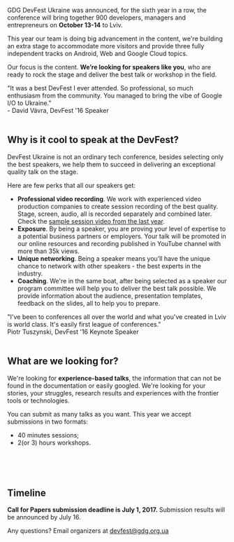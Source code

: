 GDG DevFest Ukraine was announced, for the sixth year in a row, the conference will bring together 900 developers, managers and entrepreneurs on **October 13-14** to Lviv. 

This year our team is doing big advancement in the content, we're building an extra stage to accommodate more visitors and provide three fully independent tracks on Android, Web and Google Cloud topics.

Our focus is the content. **We’re looking for speakers like you**, who are ready to rock the stage and deliver the best talk or workshop in the field.

<div class="quote-container reverse">
  <div class="quote-photo" style="background-image: url('https://dfua16.firebaseapp.com/images/people/david_v%C3%A1vra.jpg')"></div>
  <div class="quote-text-wrapper">
    <div class="quote-text">"It was a best DevFest I ever attended. So professional, so much enthusiasm from the community. You managed to bring the vibe of Google I/O to Ukraine."</div>
    <div class="quote-author">- David Vávra, DevFest '16 Speaker</div>
  </div>
</div>

<br/>

## Why is it cool to speak at the DevFest?

DevFest Ukraine is not an ordinary tech conference, besides selecting only the best speakers, we help them to succeed in delivering an exceptional quality talk on the stage.

Here are few perks that all our speakers get:

- **Professional video recording**. We work with experienced video production companies to create session recording of the best quality. Stage, screen, audio, all is recorded separately and combined later. Check the [sample session video from the last year](https://www.youtube.com/watch?v=VOwUnBkqmo4).
- **Exposure**. By being a speaker, you are proving your level of expertise to a potential business partners or employers. Your talk will be promoted in our online resources and recording published in YouTube channel with more than 35k views.
- **Unique networking**. Being a speaker means you’ll have the unique chance to network with other speakers - the best experts in the industry.
- **Coaching**. We're in the same boat, after being selected as a speaker our program committee will help you to deliver the best talk possible. We provide information about the audience, presentation templates, feedback on the slides, all to help you to prepare.


<div class="quote-container">
  <div class="quote-photo" style="background-image: url('https://dfua16.firebaseapp.com/images/people/peter_tuszynski.jpg')"></div>
  <div class="quote-text-wrapper">
      <div class="quote-text">"I've been to conferences all over the world and what you've created in Lviv is world class. It's easily first league of conferences."</div>
      <div class="quote-author">Piotr Tuszynski, DevFest '16 Keynote Speaker</div>
  </div>
</div>
<br/>

## What are we looking for?

We're looking for **experience-based talks**, the information that can not be found in the documentation or easily googled. We're looking for your stories, your struggles, research results and experiences with the frontier tools or technologies. 

You can submit as many talks as you want. This year we accept submissions in two formats: 
  - 40 minutes sessions;
  - 2(or 3) hours workshops. 

<div class="text-center">
<a href="http://bit.ly/df17-c4p" target="_blank" class="style-scope header-content" style="color: white; ">
  <paper-button class="primary style-scope header-content x-scope paper-button-0" raised="" role="button" tabindex="0" animated="" aria-disabled="false" elevation="1">Submit a proposal</paper-button>
</a>
</div>
<br/>


<br/>

## Timeline

**Call for Papers submission deadline is July 1, 2017.** Submission results will be announced by July 16.


Any questions? Email organizers at [devfest@gdg.org.ua](mailto:devfest@gdg.org.ua)

